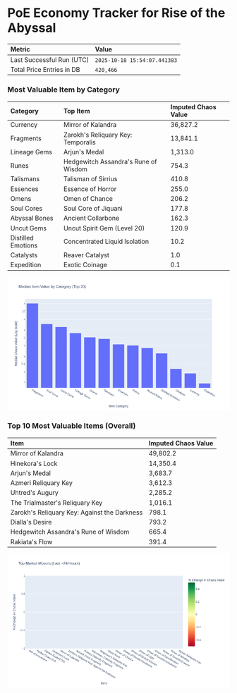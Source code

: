 # PoE Economy Tracker for Rise of the Abyssal

<!-- START_MAINTENANCE -->
| Metric | Value |
|:---|:---|
| Last Successful Run (UTC) | `2025-10-18 15:54:07.441383` |
| Total Price Entries in DB | `420,466` |

<!-- END_MAINTENANCE -->

<!-- START_DATAFRAME_DEBUG -->
<!-- END_DATAFRAME_DEBUG -->

<!-- START_CATEGORY_ANALYSIS -->
### Most Valuable Item by Category
| Category | Top Item | Imputed Chaos Value |
| :--- | :--- | :--- |
| Currency | Mirror of Kalandra | 36,827.2 |
| Fragments | Zarokh's Reliquary Key: Temporalis | 13,841.1 |
| Lineage Gems | Arjun's Medal | 1,313.0 |
| Runes | Hedgewitch Assandra's Rune of Wisdom | 754.3 |
| Talismans | Talisman of Sirrius | 410.8 |
| Essences | Essence of Horror | 255.0 |
| Omens | Omen of Chance | 206.2 |
| Soul Cores | Soul Core of Jiquani | 177.8 |
| Abyssal Bones | Ancient Collarbone | 162.3 |
| Uncut Gems | Uncut Spirit Gem (Level 20) | 120.9 |
| Distilled Emotions | Concentrated Liquid Isolation | 10.2 |
| Catalysts | Reaver Catalyst | 1.0 |
| Expedition | Exotic Coinage | 0.1 |


![Category Analysis Chart](charts/category_analysis.png)
<!-- END_ANALYSIS -->

<!-- START_ANALYSIS -->
### Top 10 Most Valuable Items (Overall)
| Item | Imputed Chaos Value |
| :--- | :--- |
| Mirror of Kalandra | 49,802.2 |
| Hinekora's Lock | 14,350.4 |
| Arjun's Medal | 3,683.7 |
| Azmeri Reliquary Key | 3,612.3 |
| Uhtred's Augury | 2,285.2 |
| The Trialmaster's Reliquary Key | 1,016.1 |
| Zarokh's Reliquary Key: Against the Darkness | 798.1 |
| Dialla's Desire | 793.2 |
| Hedgewitch Assandra's Rune of Wisdom | 665.4 |
| Rakiata's Flow | 391.4 |


![Market Movers Chart](charts/market_movers.png)
<!-- END_ANALYSIS -->
